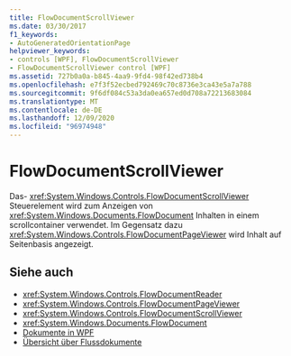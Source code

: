 ```yaml
---
title: FlowDocumentScrollViewer
ms.date: 03/30/2017
f1_keywords:
- AutoGeneratedOrientationPage
helpviewer_keywords:
- controls [WPF], FlowDocumentScrollViewer
- FlowDocumentScrollViewer control [WPF]
ms.assetid: 727b0a0a-b845-4aa9-9fd4-98f42ed738b4
ms.openlocfilehash: e7f3f52ecbed792469c70c8736e3ca43e5a7a788
ms.sourcegitcommit: 9f6df084c53a3da0ea657ed0d708a72213683084
ms.translationtype: MT
ms.contentlocale: de-DE
ms.lasthandoff: 12/09/2020
ms.locfileid: "96974948"
---
```

# <a name="flowdocumentscrollviewer"></a>FlowDocumentScrollViewer
Das- <xref:System.Windows.Controls.FlowDocumentScrollViewer> Steuerelement wird zum Anzeigen von <xref:System.Windows.Documents.FlowDocument> Inhalten in einem scrollcontainer verwendet. Im Gegensatz dazu <xref:System.Windows.Controls.FlowDocumentPageViewer> wird Inhalt auf Seitenbasis angezeigt.  
  
## <a name="see-also"></a>Siehe auch

- <xref:System.Windows.Controls.FlowDocumentReader>
- <xref:System.Windows.Controls.FlowDocumentPageViewer>
- <xref:System.Windows.Controls.FlowDocumentScrollViewer>
- <xref:System.Windows.Documents.FlowDocument>
- [Dokumente in WPF](../advanced/documents-in-wpf.md)
- [Übersicht über Flussdokumente](../advanced/flow-document-overview.md)

